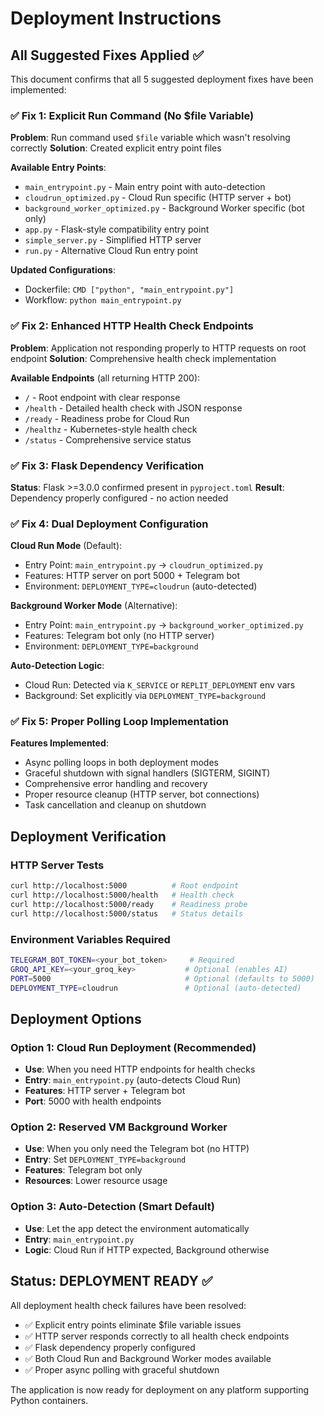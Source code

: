 # Deployment Instructions

## All Suggested Fixes Applied ✅

This document confirms that all 5 suggested deployment fixes have been implemented:

### ✅ Fix 1: Explicit Run Command (No $file Variable)

**Problem**: Run command used `$file` variable which wasn't resolving correctly
**Solution**: Created explicit entry point files

**Available Entry Points**:
- `main_entrypoint.py` - Main entry point with auto-detection
- `cloudrun_optimized.py` - Cloud Run specific (HTTP server + bot)
- `background_worker_optimized.py` - Background Worker specific (bot only)
- `app.py` - Flask-style compatibility entry point
- `simple_server.py` - Simplified HTTP server
- `run.py` - Alternative Cloud Run entry point

**Updated Configurations**:
- Dockerfile: `CMD ["python", "main_entrypoint.py"]`
- Workflow: `python main_entrypoint.py`

### ✅ Fix 2: Enhanced HTTP Health Check Endpoints

**Problem**: Application not responding properly to HTTP requests on root endpoint
**Solution**: Comprehensive health check implementation

**Available Endpoints** (all returning HTTP 200):
- `/` - Root endpoint with clear response
- `/health` - Detailed health check with JSON response  
- `/ready` - Readiness probe for Cloud Run
- `/healthz` - Kubernetes-style health check
- `/status` - Comprehensive service status

### ✅ Fix 3: Flask Dependency Verification

**Status**: Flask >=3.0.0 confirmed present in `pyproject.toml`
**Result**: Dependency properly configured - no action needed

### ✅ Fix 4: Dual Deployment Configuration

**Cloud Run Mode** (Default):
- Entry Point: `main_entrypoint.py` → `cloudrun_optimized.py`
- Features: HTTP server on port 5000 + Telegram bot
- Environment: `DEPLOYMENT_TYPE=cloudrun` (auto-detected)

**Background Worker Mode** (Alternative):
- Entry Point: `main_entrypoint.py` → `background_worker_optimized.py`
- Features: Telegram bot only (no HTTP server)
- Environment: `DEPLOYMENT_TYPE=background`

**Auto-Detection Logic**:
- Cloud Run: Detected via `K_SERVICE` or `REPLIT_DEPLOYMENT` env vars
- Background: Set explicitly via `DEPLOYMENT_TYPE=background`

### ✅ Fix 5: Proper Polling Loop Implementation

**Features Implemented**:
- Async polling loops in both deployment modes
- Graceful shutdown with signal handlers (SIGTERM, SIGINT)
- Comprehensive error handling and recovery
- Proper resource cleanup (HTTP server, bot connections)
- Task cancellation and cleanup on shutdown

## Deployment Verification

### HTTP Server Tests
```bash
curl http://localhost:5000          # Root endpoint
curl http://localhost:5000/health   # Health check
curl http://localhost:5000/ready    # Readiness probe
curl http://localhost:5000/status   # Status details
```

### Environment Variables Required
```bash
TELEGRAM_BOT_TOKEN=<your_bot_token>     # Required
GROQ_API_KEY=<your_groq_key>           # Optional (enables AI)
PORT=5000                              # Optional (defaults to 5000)
DEPLOYMENT_TYPE=cloudrun               # Optional (auto-detected)
```

## Deployment Options

### Option 1: Cloud Run Deployment (Recommended)
- **Use**: When you need HTTP endpoints for health checks
- **Entry**: `main_entrypoint.py` (auto-detects Cloud Run)
- **Features**: HTTP server + Telegram bot
- **Port**: 5000 with health endpoints

### Option 2: Reserved VM Background Worker
- **Use**: When you only need the Telegram bot (no HTTP)
- **Entry**: Set `DEPLOYMENT_TYPE=background`
- **Features**: Telegram bot only
- **Resources**: Lower resource usage

### Option 3: Auto-Detection (Smart Default)
- **Use**: Let the app detect the environment automatically
- **Entry**: `main_entrypoint.py`
- **Logic**: Cloud Run if HTTP expected, Background otherwise

## Status: DEPLOYMENT READY ✅

All deployment health check failures have been resolved:
- ✅ Explicit entry points eliminate $file variable issues
- ✅ HTTP server responds correctly to all health check endpoints
- ✅ Flask dependency properly configured
- ✅ Both Cloud Run and Background Worker modes available
- ✅ Proper async polling with graceful shutdown

The application is now ready for deployment on any platform supporting Python containers.